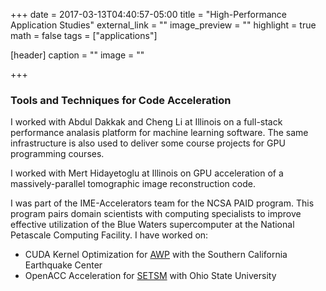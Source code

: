 +++
date = 2017-03-13T04:40:57-05:00
title = "High-Performance Application Studies"
external_link = ""
image_preview = ""
highlight = true
math = false
tags = ["applications"]

[header]
  caption = ""
  image = ""

+++

### Tools and Techniques for Code Acceleration

I worked with Abdul Dakkak and Cheng Li at Illinois on a full-stack performance analasis platform for machine learning software. The same infrastructure is also used to deliver some course projects for GPU programming courses.

I worked with Mert Hidayetoglu at Illinois on GPU acceleration of a massively-parallel tomographic image reconstruction code.

I was part of the IME-Accelerators team for the NCSA PAID program. This program pairs domain scientists with computing specialists to improve effective utilization of the Blue Waters supercomputer at the National Petascale Computing Facility. I have worked on:

 - CUDA Kernel Optimization for [AWP](https://scec.usc.edu/scecpedia/AWP-ODC) with the Southern California Earthquake Center 
 - OpenACC Acceleration for [SETSM](https://u.osu.edu/setsm/) with Ohio State University  
